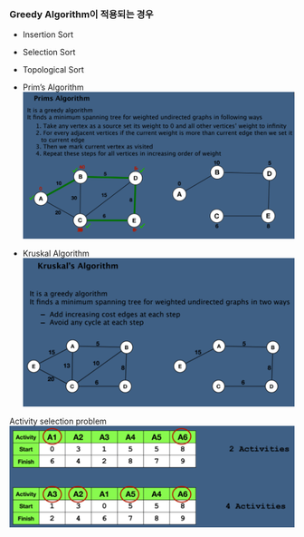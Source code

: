 ### Greedy Algorithm이 적용되는 경우 
- Insertion Sort

- Selection Sort

- Topological Sort

- Prim’s Algorithm
![img.png](img.png)

- Kruskal Algorithm
![img_1.png](img_1.png)

Activity selection problem
![img_2.png](img_2.png)

